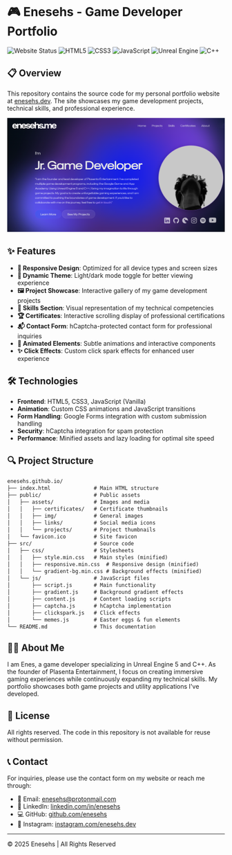 # 🎮 Enesehs - Game Developer Portfolio

![Website Status](https://img.shields.io/website?url=https%3A%2F%2Fenesehs.dev&label=website&style=for-the-badge)
![HTML5](https://img.shields.io/badge/HTML5-E34F26?style=for-the-badge&logo=html5&logoColor=white)
![CSS3](https://img.shields.io/badge/CSS3-1572B6?style=for-the-badge&logo=css3&logoColor=white)
![JavaScript](https://img.shields.io/badge/JavaScript-F7DF1E?style=for-the-badge&logo=javascript&logoColor=black)
![Unreal Engine](https://img.shields.io/badge/Unreal_Engine-0E1128?style=for-the-badge&logo=unreal-engine&logoColor=white)
![C++](https://img.shields.io/badge/C++-00599C?style=for-the-badge&logo=c%2B%2B&logoColor=white)

## 📋 Overview

This repository contains the source code for my personal portfolio website at [enesehs.dev](https://enesehs.dev). The site showcases my game development projects, technical skills, and professional experience.

![Website Preview](https://raw.githubusercontent.com/enesehs/enesehs.github.io/main/public/assets/img/meta.webp)

## ✨ Features

- **📱 Responsive Design**: Optimized for all device types and screen sizes
- **🎨 Dynamic Theme**: Light/dark mode toggle for better viewing experience
- **🖼️ Project Showcase**: Interactive gallery of my game development projects
- **📜 Skills Section**: Visual representation of my technical competencies
- **🏆 Certificates**: Interactive scrolling display of professional certifications
- **📬 Contact Form**: hCaptcha-protected contact form for professional inquiries
- **🌊 Animated Elements**: Subtle animations and interactive components
- **✨ Click Effects**: Custom click spark effects for enhanced user experience

## 🛠️ Technologies

- **Frontend**: HTML5, CSS3, JavaScript (Vanilla)
- **Animation**: Custom CSS animations and JavaScript transitions
- **Form Handling**: Google Forms integration with custom submission handling
- **Security**: hCaptcha integration for spam protection
- **Performance**: Minified assets and lazy loading for optimal site speed

## 🔍 Project Structure

```
enesehs.github.io/
├── index.html              # Main HTML structure
├── public/                 # Public assets
│   ├── assets/             # Images and media
│   │   ├── certificates/   # Certificate thumbnails
│   │   ├── img/            # General images
│   │   ├── links/          # Social media icons
│   │   └── projects/       # Project thumbnails
│   └── favicon.ico         # Site favicon
├── src/                    # Source code
│   ├── css/                # Stylesheets
│   │   ├── style.min.css   # Main styles (minified)
│   │   ├── responsive.min.css  # Responsive design (minified)
│   │   └── gradient-bg.min.css # Background effects (minified)
│   └── js/                 # JavaScript files
│       ├── script.js       # Main functionality
│       ├── gradient.js     # Background gradient effects
│       ├── content.js      # Content loading scripts
│       ├── captcha.js      # hCaptcha implementation
│       ├── clickspark.js   # Click effects
│       └── memes.js        # Easter eggs & fun elements
└── README.md               # This documentation
```

## 👨‍💻 About Me

I am Enes, a game developer specializing in Unreal Engine 5 and C++. As the founder of Plasenta Entertainment, I focus on creating immersive gaming experiences while continuously expanding my technical skills. My portfolio showcases both game projects and utility applications I've developed.

## 📝 License

All rights reserved. The code in this repository is not available for reuse without permission.

## 📞 Contact

For inquiries, please use the contact form on my website or reach me through:

- 📧 Email: [enesehs@protonmail.com](mailto:enesehs@protonmail.com)
- 🔗 LinkedIn: [linkedin.com/in/enesehs](https://linkedin.com/in/enesehs)
- 💻 GitHub: [github.com/enesehs](https://github.com/enesehs)
- 📸 Instagram: [instagram.com/enesehs.dev](https://instagram.com/enesehs.dev)

---

© 2025 Enesehs | All Rights Reserved
